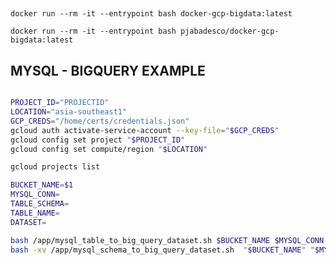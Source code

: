 
##

    docker run --rm -it --entrypoint bash docker-gcp-bigdata:latest

    docker run --rm -it --entrypoint bash pjabadesco/docker-gcp-bigdata:latest

## MYSQL - BIGQUERY EXAMPLE

```sh

PROJECT_ID="PROJECTID"
LOCATION="asia-southeast1"
GCP_CREDS="/home/certs/credentials.json"
gcloud auth activate-service-account --key-file="$GCP_CREDS"
gcloud config set project "$PROJECT_ID"
gcloud config set compute/region "$LOCATION"

gcloud projects list

BUCKET_NAME=$1
MYSQL_CONN=
TABLE_SCHEMA=
TABLE_NAME=
DATASET=

bash /app/mysql_table_to_big_query_dataset.sh $BUCKET_NAME $MYSQL_CONN $TABLE_SCHEMA $TABLE_NAME $DATASET
bash -xv /app/mysql_schema_to_big_query_dataset.sh  "$BUCKET_NAME" "$MYSQL_CONN" "$TABLE_SCHEMA" "$TABLE_NAME" "$DATASET"

```
